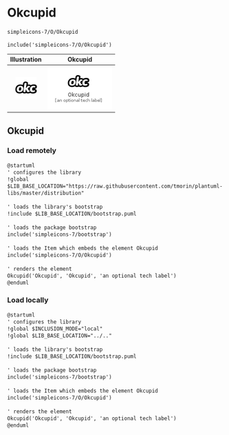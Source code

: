 # Okcupid


```text
simpleicons-7/O/Okcupid
```

```text
include('simpleicons-7/O/Okcupid')
```



| Illustration | Okcupid |
| :---: | :---: |
| ![illustration for Illustration](../../simpleicons-7/O/Okcupid.png) | ![illustration for Okcupid](../../simpleicons-7/O/Okcupid.Local.png) |




## Okcupid

### Load remotely
```plantuml
@startuml
' configures the library
!global $LIB_BASE_LOCATION="https://raw.githubusercontent.com/tmorin/plantuml-libs/master/distribution"

' loads the library's bootstrap
!include $LIB_BASE_LOCATION/bootstrap.puml

' loads the package bootstrap
include('simpleicons-7/bootstrap')

' loads the Item which embeds the element Okcupid
include('simpleicons-7/O/Okcupid')

' renders the element
Okcupid('Okcupid', 'Okcupid', 'an optional tech label')
@enduml
```

### Load locally
```plantuml
@startuml
' configures the library
!global $INCLUSION_MODE="local"
!global $LIB_BASE_LOCATION="../.."

' loads the library's bootstrap
!include $LIB_BASE_LOCATION/bootstrap.puml

' loads the package bootstrap
include('simpleicons-7/bootstrap')

' loads the Item which embeds the element Okcupid
include('simpleicons-7/O/Okcupid')

' renders the element
Okcupid('Okcupid', 'Okcupid', 'an optional tech label')
@enduml
```

